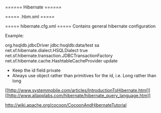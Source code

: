 ====== Hibernate ======


===== <Classname>.hbm.xml =====

  <?xml version="1.0"?>
  <!DOCTYPE hibernate-mapping PUBLIC
        "-//Hibernate/Hibernate Mapping DTD 2.0//EN"
        "http://hibernate.sourceforge.net/hibernate-mapping-2.0.dtd">
  <hibernate-mapping>
        <class name="uk.co.andrewmcdonough.sub" table="<TABLENAME>">
                <id name="id" column="id" type="long">
                        <generator class="increment"/>
                </id>
                <property name="date" type="timestamp"/>
                <property name="title" column="title"/>
        </class>
  </hibernate-mapping>

===== hibernate.cfg.xml =====
Contains general hibernate configuration

Example:

<?xml version='1.0' encoding='utf-8'?>
<!DOCTYPE hibernate-configuration PUBLIC
        "-//Hibernate/Hibernate Configuration DTD 2.0//EN"
 "http://hibernate.sourceforge.net/hibernate-configuration-2.0.dtd">
<hibernate-configuration>
    <session-factory>
        <property name="hibernate.connection.driver_class">org.hsqldb.jdbcDriver</property>
        <property name="hibernate.connection.url">jdbc:hsqldb:data/test</property>
        <property name="hibernate.connection.username">sa</property>
        <property name="hibernate.connection.password"></property>
        <property name="dialect">net.sf.hibernate.dialect.HSQLDialect</property>
        <property name="show_sql">true</property>
          <property name="transaction.factory_class">
             net.sf.hibernate.transaction.JDBCTransactionFactory
        </property>
        <property name="hibernate.cache.provider_class">
             net.sf.hibernate.cache.HashtableCacheProvider
        </property>
        <property name="hibernate.hbm2ddl.auto">update</property>
        <mapping resource="de/gloegl/road2hibernate/<Classname>.hbm.xml"/>
    </session-factory>
  </hibernate-configuration>



  * Keep the id field private
  * Always use object rather than primitives for the id, i.e. Long rather than long


[[http://www.systemmobile.com/articles/IntroductionToHibernate.html]]
[[http://www.allapplabs.com/hibernate/hibernate_query_language.htm]]


http://wiki.apache.org/cocoon/CocoonAndHibernateTutorial